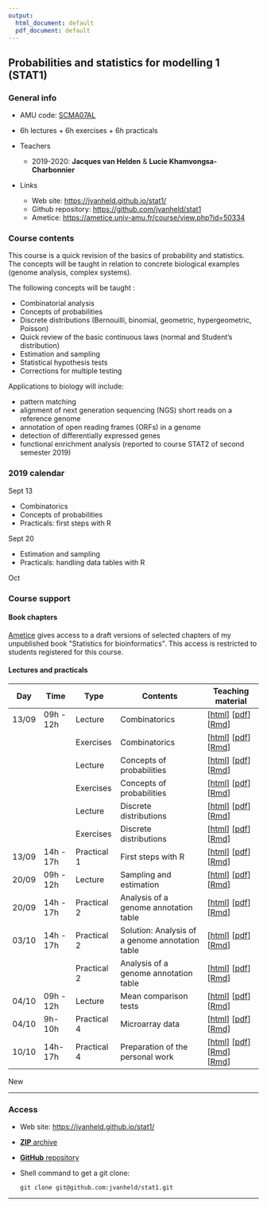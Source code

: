 ```yaml
---
output:
  html_document: default
  pdf_document: default
---
```


## Probabilities and statistics for modelling 1 (STAT1)


### General info

- AMU code: [SCMA07AL](https://formations.univ-amu.fr/ME5SBI-S53MA1Z1A-en.html)
- 6h lectures + 6h exercises + 6h practicals
- Teachers

    - 2019-2020: **Jacques van Helden** & **Lucie Khamvongsa-Charbonnier**
    
- Links

    - Web site: <https://jvanheld.github.io/stat1/>
    - Github repository: <https://github.com/jvanheld/stat1>
    - Ametice: <https://ametice.univ-amu.fr/course/view.php?id=50334>

### Course contents

This course is a quick revision of the basics of probability and statistics. The concepts will be taught in relation to concrete biological examples (genome analysis, complex systems). 

The following concepts will be taught :

- Combinatorial analysis
- Concepts of probabilities
- Discrete distributions (Bernouilli, binomial, geometric, hypergeometric, Poisson)
- Quick review of the basic continuous laws (normal and Student’s distribution)
- Estimation and sampling
- Statistical hypothesis tests
- Corrections for multiple testing

Applications to biology will include: 

- pattern matching 
- alignment of next generation sequencing (NGS) short reads on a reference genome
- annotation of open reading frames (ORFs) in a genome
- detection of differentially expressed genes
- functional enrichment analysis (reported to course STAT2 of second semester 2019)


### 2019 calendar

Sept 13

- Combinatorics
- Concepts of probabilities
- Practicals: first steps with R

Sept 20

- Estimation and sampling
- Practicals: handling data tables with R

Oct 

### Course support


#### Book chapters

[Ametice](https://ametice.univ-amu.fr/course/view.php?id=50334) gives access to a draft versions of selected chapters of my unpublished book "Statistics for bioinformatics". This access is restricted to students registered for this course. 

#### Lectures and practicals

| Day | Time | Type | Contents | Teaching material | 
|-----------|-------------|----------|------------------------------|----------------|
| 13/09 | 09h - 12h | Lecture | Combinatorics |  [[html](slides/02_combinatorix_EN.html)] [[pdf](slides/02_combinatorix_EN.pdf)] [[Rmd](slides/02_combinatorix_EN.Rmd)] |
|  |  | Exercises | Combinatorics |  [[html](slides/02_combinatorix_exercices.html)] [[pdf](slides/02_combinatorix_exercices.pdf)] [[Rmd](slides/02_combinatorix_exercices.Rmd)] |
|  | | Lecture | Concepts of probabilities | [[html](slides/03_concepts_proba.html)] [[pdf](slides/03_concepts_proba.pdf)] [[Rmd](slides/03_concepts_proba.Rmd)] |
|  | | Exercises | Concepts of probabilities | [[html](slides/03_concepts_proba_exercices.html)] [[pdf](slides/03_concepts_proba_exercices.pdf)] [[Rmd](slides/03_concepts_proba_exercices.Rmd)] |
|  | | Lecture | Discrete distributions | [[html](slides/04_discrete_distributions_EN.html)] [[pdf](slides/04_discrete_distributions_EN.pdf)] [[Rmd](slides/04_discrete_distributions_EN.Rmd)] |
|  |  | Exercises | Discrete distributions | [[html](slides/04_discrete_distributions_EN_exercices.html)] [[pdf](slides/04_discrete_distributions_EN_exercices.pdf)] [[Rmd](slides/04_discrete_distributions_EN_exercices.Rmd)] |
| 13/09 | 14h - 17h | Practical 1 | First steps with R | [[html](practicals/01_intro_R/01_R-first-steps.html)] [[pdf](practicals/01_intro_R/01_R-first-steps.pdf)] [[Rmd](practicals/01_intro_R/01_R-first-steps.Rmd)] |
| 20/09 | 09h - 12h | Lecture | Sampling and estimation |  [[html](slides/05_sampling_estimation_EN.html)] [[pdf](slides/05_sampling_estimation_EN.pdf)] [[Rmd](slides/05_sampling_estimation_EN.Rmd)] |
| 20/09 | 14h - 17h | Practical 2 | Analysis of a genome annotation table | [[html](practicals/02_yeast_annotations/02_yeast_annotations_EN.html)] [[pdf](practicals/02_yeast_annotations/02_yeast_annotations_EN.pdf)] [[Rmd](practicals/02_yeast_annotations/02_yeast_annotations_EN.Rmd)] |
| 03/10 | 14h - 17h | Practical 2 | Solution: Analysis of a genome annotation table | [[html](practicals/02_yeast_annotations/02_yeast_annotations_EN_solutions.html)] [[pdf](practicals/02_yeast_annotations/02_yeast_annotations_EN_solutions.pdf)] [[Rmd](practicals/02_yeast_annotations/02_yeast_annotations_EN_solutions.Rmd)] |
|  |  | Practical 2 | Analysis of a genome annotation table | [[html](practicals/02_yeast_annotations/02_yeast_annotations_EN.html)] [[pdf](practicals/02_yeast_annotations/02_yeast_annotations_EN.pdf)] [[Rmd](practicals/02_yeast_annotations/02_yeast_annotations_EN.Rmd)] |
| 04/10 | 09h - 12h | Lecture | Mean comparison tests |  [[html](slides/06_mean_comparison_tests_EN.html)] [[pdf](slides/06_mean_comparison_tests_EN.pdf)] [[Rmd](slides/06_mean_comparison_tests_EN.Rmd)] |
| 04/10 | 9h-10h | Practical 4 | Microarray data |  [[html](practicals/Den_Boer_use_case/Den_Boer_use_case.htmll)] [[pdf](practicals/Den_Boer_use_case/Den_Boer_use_case.pdf)] [[Rmd](practicals/Den_Boer_use_case/Den_Boer_use_case.Rmd)] |
| 10/10 | 14h-17h | Practical 4 | Preparation of the personal work | [[html](practicals/mean-comparison-test_random-numbers/mean-comparison-test_random-numbers.html)] [[pdf](practicals/mean-comparison-test_random-numbers/mean-comparison-test_random-numbers.pdf)] [[Rmd](https://raw.githubusercontent.com/jvanheld/stat1/master/practicals/mean-comparison-test_random-numbers/mean-comparison-test_random-numbers.Rmd)] [[Rmd](practicals/mean-comparison-test_random-numbers/mean-comparison-test_random-numbers.Rmd)] |

New

****************************************************************
### Access

- Web site: <https://jvanheld.github.io/stat1/>
- [**ZIP** archive](https://github.com/jvanheld/stat1/zipball/master)
- [**GitHub** repository](https://github.com/jvanheld/stat1)
- Shell command to get a git clone: 

    `git clone git@github.com:jvanheld/stat1.git`


****************************************************************
